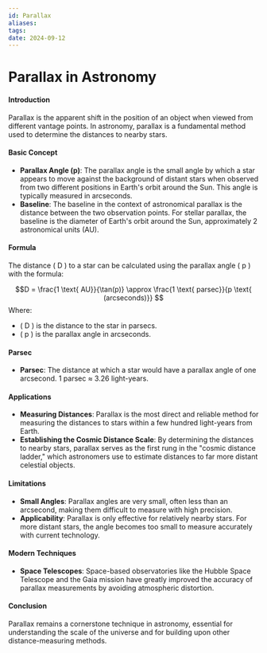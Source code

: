 ```yaml
---
id: Parallax
aliases: 
tags: 
date: 2024-09-12
---
```


# Parallax in Astronomy

#### Introduction

Parallax is the apparent shift in the position of an object when viewed from different vantage points. In astronomy, parallax is a fundamental method used to determine the distances to nearby stars.

#### Basic Concept

- **Parallax Angle (p)**: The parallax angle is the small angle by which a star appears to move against the background of distant stars when observed from two different positions in Earth's orbit around the Sun. This angle is typically measured in arcseconds.
- **Baseline**: The baseline in the context of astronomical parallax is the distance between the two observation points. For stellar parallax, the baseline is the diameter of Earth's orbit around the Sun, approximately 2 astronomical units (AU).

#### Formula

The distance \( D \) to a star can be calculated using the parallax angle \( p \) with the formula:

$$D = \frac{1 \text{ AU}}{\tan(p)} \approx \frac{1 \text{ parsec}}{p \text{ (arcseconds)}}
$$
Where:

- \( D \) is the distance to the star in parsecs.
- \( p \) is the parallax angle in arcseconds.

#### Parsec

- **Parsec**: The distance at which a star would have a parallax angle of one arcsecond. 1 parsec ≈ 3.26 light-years.

#### Applications

- **Measuring Distances**: Parallax is the most direct and reliable method for measuring the distances to stars within a few hundred light-years from Earth.
- **Establishing the Cosmic Distance Scale**: By determining the distances to nearby stars, parallax serves as the first rung in the "cosmic distance ladder," which astronomers use to estimate distances to far more distant celestial objects.

#### Limitations

- **Small Angles**: Parallax angles are very small, often less than an arcsecond, making them difficult to measure with high precision.
- **Applicability**: Parallax is only effective for relatively nearby stars. For more distant stars, the angle becomes too small to measure accurately with current technology.

#### Modern Techniques

- **Space Telescopes**: Space-based observatories like the Hubble Space Telescope and the Gaia mission have greatly improved the accuracy of parallax measurements by avoiding atmospheric distortion.

#### Conclusion

Parallax remains a cornerstone technique in astronomy, essential for understanding the scale of the universe and for building upon other distance-measuring methods.
